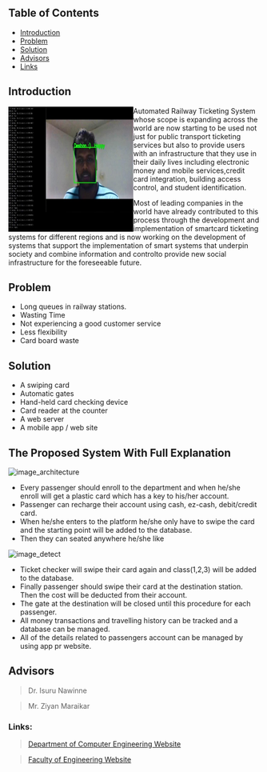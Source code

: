 ## Table of Contents

* [Introduction](#introduction)
* [Problem](#problem)
* [Solution](#solution)
* [Advisors](#advisors)
* [Links](#links)
     
## Introduction

<div id="Group Members" >
    <div class="inline-block">
        <img src ="https://github.com/Deshanch/Greeter/blob/main/sources/1607535085308.jpg" align="left" width="250" height="250">
    </div>
</div>

Automated Railway Ticketing System whose scope is expanding across the world are now starting to be used not just for public transport ticketing services but also to provide users with an infrastructure that they use in their daily lives including electronic money and mobile services,credit card integration, building access control, and student identification.

Most of leading companies in the world have already contributed to this process through the development and implementation of smartcard ticketing systems for different regions and is now working on the development of systems that support the implementation of smart systems that underpin society and combine information and controlto provide new social infrastructure for the foreseeable future.

## Problem
* Long queues in railway stations.
* Wasting Time
* Not experiencing a good customer service
* Less flexibility
* Card board waste

## Solution
* A swiping card
* Automatic  gates
* Hand-held card checking device
* Card reader at the counter
* A web server
* A mobile app / web site

## The Proposed System With Full Explanation

<img src="https://github.com/cepdnaclk/e16-3yp-automated-railway-ticketing-system/blob/main/Photos/explain1.jpg" alt="image_architecture" width="400" height="500" />

* Every passenger should enroll to the department and when he/she enroll will get a plastic card which has a key to his/her account.
* Passenger can recharge their account using cash, ez-cash, debit/credit card.
* When he/she enters to the platform he/she only have to swipe the card and the starting point will be added to the database.
* Then they can seated anywhere he/she like

<img src="https://github.com/cepdnaclk/e16-3yp-automated-railway-ticketing-system/blob/main/Photos/explain.jpg" alt="image_detect" width="650" height="350"/>

* Ticket checker will swipe their card again and class(1,2,3) will be added to the database.
* Finally passenger should swipe their card at the destination station. Then the cost will be deducted from their account.
* The gate at the destination will be closed until this procedure for each passenger.
* All money transactions and travelling history can be tracked and a database can be managed.
* All of the details related to passengers account can be managed by using app pr website.

## Advisors

>Dr. Isuru Nawinne

>Mr. Ziyan Maraikar

### Links:
> [Department of Computer Engineering Website](http://www.ce.pdn.ac.lk/) 

> [Faculty of Engineering Website](https://eng.pdn.ac.lk/) 






